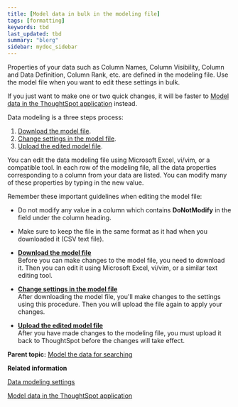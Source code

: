 ```yaml
---
title: [Model data in bulk in the modeling file]
tags: [formatting]
keywords: tbd
last_updated: tbd
summary: "blerg"
sidebar: mydoc_sidebar
---
```

Properties of your data such as Column Names, Column Visibility, Column and Data Definition, Column Rank, etc. are defined in the modeling file. Use the model file when you want to edit these settings in bulk.

If you just want to make one or two quick changes, it will be faster to [Model data in the ThoughtSpot application](model_data_in_UI.html#) instead.

Data modeling is a three steps process:

1.  [Download the model file](get_model_file.html#).
2.  [Change settings in the model file](change_setting_model_file.html#).
3.  [Upload the edited model file](upload_model_file.html#).

You can edit the data modeling file using Microsoft Excel, vi/vim, or a compatible tool. In each row of the modeling file, all the data properties corresponding to a column from your data are listed. You can modify many of these properties by typing in the new value.

Remember these important guidelines when editing the model file:

-   Do not modify any value in a column which contains **DoNotModify** in the field under the column heading.
-   Make sure to keep the file in the same format as it had when you downloaded it \(CSV text file\).

-   **[Download the model file](../../admin/data_modeling/get_model_file.html)**  
Before you can make changes to the model file, you need to download it. Then you can edit it using Microsoft Excel, vi/vim, or a similar text editing tool.
-   **[Change settings in the model file](../../admin/data_modeling/change_setting_model_file.html)**  
After downloading the model file, you'll make changes to the settings using this procedure. Then you will upload the file again to apply your changes.
-   **[Upload the edited model file](../../admin/data_modeling/upload_model_file.html)**  
After you have made changes to the modeling file, you must upload it back to ThoughtSpot before the changes will take effect.

**Parent topic:** [Model the data for searching](../../admin/data_modeling/semantic_modeling.html)

**Related information**  


[Data modeling settings](data_modeling_settings.html#)

[Model data in the ThoughtSpot application](model_data_in_UI.html)
